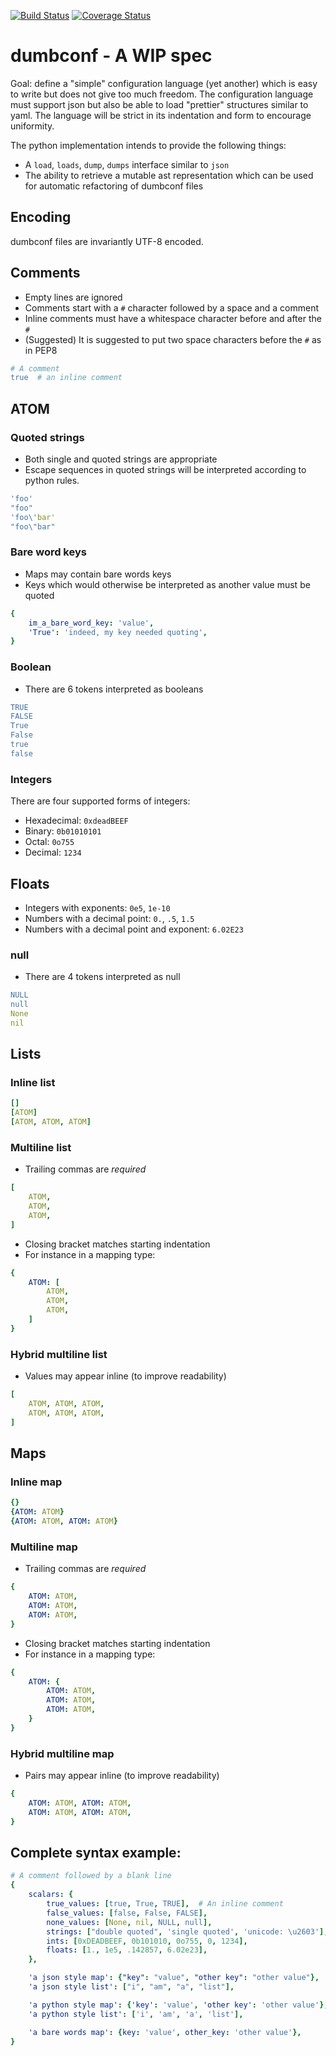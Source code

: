[![Build Status](https://travis-ci.org/asottile/dumbconf.svg?branch=master)](https://travis-ci.org/asottile/dumbconf)
[![Coverage Status](https://coveralls.io/repos/github/asottile/dumbconf/badge.svg?branch=master)](https://coveralls.io/github/asottile/dumbconf?branch=master)

# dumbconf - A WIP spec

Goal: define a "simple" configuration language (yet another) which is easy to
write but does not give too much freedom.  The configuration language must
support json but also be able to load "prettier" structures similar to yaml.
The language will be strict in its indentation and form to encourage
uniformity.

The python implementation intends to provide the following things:
- A `load`, `loads`, `dump`, `dumps` interface similar to `json`
- The ability to retrieve a mutable ast representation which can be used for
  automatic refactoring of dumbconf files

## Encoding

dumbconf files are invariantly UTF-8 encoded.

## Comments
- Empty lines are ignored
- Comments start with a `#` character followed by a space and a comment
- Inline comments must have a whitespace character before and after the `#`
- (Suggested) It is suggested to put two space characters before the `#` as in
  PEP8
```yaml
# A comment
true  # an inline comment
```

## ATOM

### Quoted strings
- Both single and quoted strings are appropriate
- Escape sequences in quoted strings will be interpreted according to python
  rules.
```yaml
'foo'
"foo"
'foo\'bar'
"foo\"bar"
```

### Bare word keys
- Maps may contain bare words keys
- Keys which would otherwise be interpreted as another value must be quoted
```yaml
{
    im_a_bare_word_key: 'value',
    'True': 'indeed, my key needed quoting',
}
```

### Boolean
- There are 6 tokens interpreted as booleans
```yaml
TRUE
FALSE
True
False
true
false
```

### Integers

There are four supported forms of integers:

- Hexadecimal: `0xdeadBEEF`
- Binary: `0b01010101`
- Octal: `0o755`
- Decimal: `1234`

## Floats

- Integers with exponents: `0e5`, `1e-10`
- Numbers with a decimal point: `0.`, `.5`, `1.5`
- Numbers with a decimal point and exponent: `6.02E23`

### null
- There are 4 tokens interpreted as null
```yaml
NULL
null
None
nil
```


## Lists

### Inline list

```yaml
[]
[ATOM]
[ATOM, ATOM, ATOM]
```

### Multiline list

- Trailing commas are *required*

```yaml
[
    ATOM,
    ATOM,
    ATOM,
]
```

- Closing bracket matches starting indentation
- For instance in a mapping type:
```yaml
{
    ATOM: [
        ATOM,
        ATOM,
        ATOM,
    ]
}
```

### Hybrid multiline list

- Values may appear inline (to improve readability)

```yaml
[
    ATOM, ATOM, ATOM,
    ATOM, ATOM, ATOM,
]
```

## Maps

### Inline map

```yaml
{}
{ATOM: ATOM}
{ATOM: ATOM, ATOM: ATOM}
```

### Multiline map

- Trailing commas are *required*

```yaml
{
    ATOM: ATOM,
    ATOM: ATOM,
    ATOM: ATOM,
}
```

- Closing bracket matches starting indentation
- For instance in a mapping type:
```yaml
{
    ATOM: {
        ATOM: ATOM,
        ATOM: ATOM,
        ATOM: ATOM,
    }
}
```

### Hybrid multiline map

- Pairs may appear inline (to improve readability)

```yaml
{
    ATOM: ATOM, ATOM: ATOM,
    ATOM: ATOM, ATOM: ATOM,
}
```

## Complete syntax example:

```yaml
# A comment followed by a blank line
{
    scalars: {
        true_values: [true, True, TRUE],  # An inline comment
        false_values: [false, False, FALSE],
        none_values: [None, nil, NULL, null],
        strings: ["double quoted", 'single quoted', 'unicode: \u2603'],
        ints: [0xDEADBEEF, 0b101010, 0o755, 0, 1234],
        floats: [1., 1e5, .142857, 6.02e23],
    },

    'a json style map': {"key": "value", "other key": "other value"},
    'a json style list': ["i", "am", "a", "list"],

    'a python style map': {'key': 'value', 'other key': 'other value'},
    'a python style list': ['i', 'am', 'a', 'list'],

    'a bare words map': {key: 'value', other_key: 'other value'},
}
```
